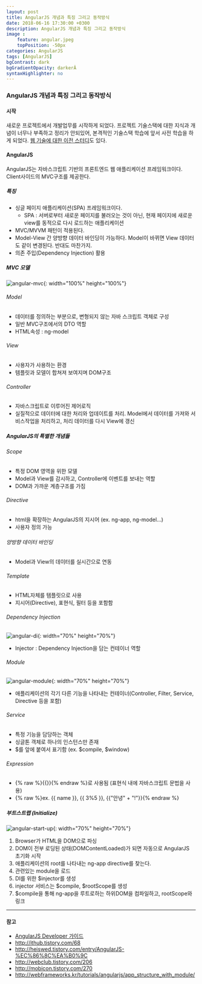 ```yaml
---
layout: post
title: AngularJS 개념과 특징 그리고 동작방식
date: 2018-06-16 17:30:00 +0300
description: AngularJS 개념과 특징 그리고 동작방식
image :
    feature: angular.jpeg
    topPosition: -50px
categories: AngularJS
tags: [AngularJS]
bgContrast: dark
bgGradientOpacity: darkerÂ
syntaxHighlighter: no
---
```

### AngularJS 개념과 특징 그리고 동작방식
#### 시작
새로운 프로젝트에서 개발업무를 시작하게 되었다. 프로젝트 기술스택에 대한 지식과 개념이 너무나 부족하고 정리가 안되있어, 본격적인 기술스택 학습에 앞서 사전 학습을 하게 되었다. [웹 기술에 대한 이전 스터디](/How-To-Work-Web)도 있다.

#### AngularJS
AngularJS는 자바스크립트 기반의 프론트엔드 웹 애플리케이션 프레임워크이다. Client사이드의 MVC구조를 제공한다.

##### 특징
- 싱글 페이지 애플리케이션(SPA) 프레임워크이다.
  - SPA : 서버로부터 새로운 페이지를 불러오는 것이 아닌, 현재 페이지에 새로운 view를 동적으로 다시 로드하는 애플리케이션
- MVC/MVVM 패턴이 적용된다.
- Model-View 간 양방향 데이터 바인딩이 가능하다. Model이 바뀌면 View 데이터도 같이 변경된다. 반대도 마찬가지.
- 의존 주입(Dependency Injection) 활용

##### MVC 모델
![angular-mvc](../assets/images/posts/angular-mvc.png){: width="100%" height="100%"}

###### Model
- 데이터를 정의하는 부분으로, 변형되지 않는 자바 스크립트 객체로 구성
- 일반 MVC구조에서의 DTO 역할
- HTML속성 : ng-model

###### View
- 사용자가 사용하는 환경
- 템플릿과 모델이 합쳐져 보여지며 DOM구조

###### Controller
- 자바스크립트로 이루어진 제어로직
- 실질적으로 데이터에 대한 처리와 업데이트를 처리. Model에서 데이터를 가져와 서비스작업을 처리하고, 처리 데이터를 다시 View에 갱신

##### AngularJS의 특별한 개념들

###### Scope
- 특정 DOM 영역을 위한 모델
- Model과 View를 감시하고, Controller에 이벤트를 보내는 역할
- DOM과 가까운 계층구조를 가짐

###### Directive
- html을 확장하는 AngularJS의 지시어 (ex. ng-app, ng-model...)
- 사용자 정의 가능

###### 양방향 데이터 바인딩
- Model과 View의 데이터를 실시간으로 연동

###### Template
- HTML자체를 템플릿으로 사용
- 지시어(Directive), 표현식, 필터 등을 포함함

###### Dependency Injection
![angular-di](../assets/images/posts/angular-di.png){: width="70%" height="70%"}
- Injector : Dependency Injection을 담는 컨테이너 역할

###### Module
![angular-module](../assets/images/posts/angular-module.png){: width="70%" height="70%"}
- 애플리케이션의 각기 다른 기능을 나타내는 컨테이너(Controller, Filter, Service, Directive 등을 포함)

###### Service
- 특정 기능을 담당하는 객체
- 싱글톤 객체로 하나의 인스턴스만 존재
- \$를 앞에 붙여서 표기함 (ex. \$compile, \$window)

###### Expression
- {% raw %}{{}}{% endraw %}로 사용됨 (표현식 내에 자바스크립트 문법을 사용)
- {% raw %}ex. {{ name }}, {{ 3%5 }}, {{"안녕" + "!"}}{% endraw %}

##### 부트스트랩 (Initialize)
![angular-start-up](../assets/images/posts/angular-concepts-startup.png){: width="70%" height="70%"}
1. Browser가 HTML을 DOM으로 파싱
2. DOM이 전부 로딩된 상태(DOMContentLoaded)가 되면 자동으로 AngularJS 초기화 시작
3. 애플리케이션의 root를 나타내는 ng-app directive를 찾는다.
4. 관련있는 module을 로드
5. DI를 위한 \$injector를 생성
6. injector 서비스는 \$compile, \$rootScope를 생성
7. $compile을 통해 ng-app을 루트로하는 하위DOM을 컴파일하고, rootScope와 링크

------
#### 참고
- [AngularJS Developer  가이드](https://docs.angularjs.org/guide)
- <http://ithub.tistory.com/68>
- <http://heiswed.tistory.com/entry/AngularJS-%EC%86%8C%EA%B0%9C>
- <http://webclub.tistory.com/206>
- <http://mobicon.tistory.com/270>
- <http://webframeworks.kr/tutorials/angularjs/app_structure_with_module/>
